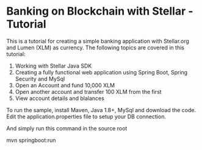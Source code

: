 # Banking on Blockchain with Stellar - Tutorial

This is a tutorial for creating a simple banking application with Stellar.org and Lumen (XLM) as currency.
The following topics are covered in this tutorial:
1. Working with Stellar Java SDK
2. Creating a fully functional web application using Spring Boot, Spring Security and MySql
3. Open an Account and fund 10,000 XLM
4. Open another account and transfer 100 XLM from the first
5. View account details and blalances

To run the sample, install Maven, Java 1.8+, MySql and download the code. 
Edit the application.properties file to setup your DB connection.

And simply run this command in the source root

mvn springboot:run

